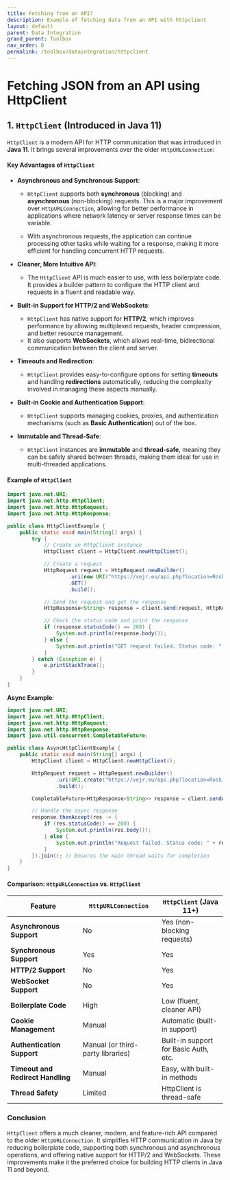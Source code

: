 ```yaml
---
title: Fetching from an API?
description: Example of fetching data from an API with httpclient
layout: default
parent: Data Integration
grand_parent: Toolbox
nav_order: 8
permalink: /toolbox/dataintegration/httpclient
---
```

# Fetching JSON from an API using HttpClient

## 1. **`HttpClient` (Introduced in Java 11)**

`HttpClient` is a modern API for HTTP communication that was introduced in **Java 11**. It brings several improvements over the older `HttpURLConnection`:

#### **Key Advantages of `HttpClient`**

- **Asynchronous and Synchronous Support**:
  - `HttpClient` supports both **synchronous** (blocking) and **asynchronous** (non-blocking) requests. This is a major improvement over `HttpURLConnection`, allowing for better performance in applications where network latency or server response times can be variable.

  - With asynchronous requests, the application can continue processing other tasks while waiting for a response, making it more efficient for handling concurrent HTTP requests.

- **Cleaner, More Intuitive API**:
  - The `HttpClient` API is much easier to use, with less boilerplate code. It provides a builder pattern to configure the HTTP client and requests in a fluent and readable way.

- **Built-in Support for HTTP/2 and WebSockets**:
  - `HttpClient` has native support for **HTTP/2**, which improves performance by allowing multiplexed requests, header compression, and better resource management.
  - It also supports **WebSockets**, which allows real-time, bidirectional communication between the client and server.

- **Timeouts and Redirection**:
  - `HttpClient` provides easy-to-configure options for setting **timeouts** and handling **redirections** automatically, reducing the complexity involved in managing these aspects manually.

- **Built-in Cookie and Authentication Support**:
  - `HttpClient` supports managing cookies, proxies, and authentication mechanisms (such as **Basic Authentication**) out of the box.

- **Immutable and Thread-Safe**:
  - `HttpClient` instances are **immutable** and **thread-safe**, meaning they can be safely shared between threads, making them ideal for use in multi-threaded applications.

#### Example of `HttpClient`

```java
import java.net.URI;
import java.net.http.HttpClient;
import java.net.http.HttpRequest;
import java.net.http.HttpResponse;

public class HttpClientExample {
    public static void main(String[] args) {
        try {
            // Create an HttpClient instance
            HttpClient client = HttpClient.newHttpClient();

            // Create a request
            HttpRequest request = HttpRequest.newBuilder()
                    .uri(new URI("https://vejr.eu/api.php?location=Roskilde&degree=C"))
                    .GET()
                    .build();

            // Send the request and get the response
            HttpResponse<String> response = client.send(request, HttpResponse.BodyHandlers.ofString());

            // Check the status code and print the response
            if (response.statusCode() == 200) {
                System.out.println(response.body());
            } else {
                System.out.println("GET request failed. Status code: " + response.statusCode());
            }
        } catch (Exception e) {
            e.printStackTrace();
        }
    }
}
```

**Async Example**:

```java
import java.net.URI;
import java.net.http.HttpClient;
import java.net.http.HttpRequest;
import java.net.http.HttpResponse;
import java.util.concurrent.CompletableFuture;

public class AsyncHttpClientExample {
    public static void main(String[] args) {
        HttpClient client = HttpClient.newHttpClient();

        HttpRequest request = HttpRequest.newBuilder()
                .uri(URI.create("https://vejr.eu/api.php?location=Roskilde&degree=C"))
                .build();

        CompletableFuture<HttpResponse<String>> response = client.sendAsync(request, HttpResponse.BodyHandlers.ofString());

        // Handle the async response
        response.thenAccept(res -> {
            if (res.statusCode() == 200) {
                System.out.println(res.body());
            } else {
                System.out.println("Request failed. Status code: " + res.statusCode());
            }
        }).join(); // Ensures the main thread waits for completion
    }
}
```

#### **Comparison: `HttpURLConnection` vs. `HttpClient`**

| Feature                            | `HttpURLConnection`              | `HttpClient` (Java 11+)                 |
|-------------------------------------|----------------------------------|----------------------------------------|
| **Asynchronous Support**            | No                               | Yes (non-blocking requests)            |
| **Synchronous Support**             | Yes                              | Yes                                    |
| **HTTP/2 Support**                  | No                               | Yes                                    |
| **WebSocket Support**               | No                               | Yes                                    |
| **Boilerplate Code**                | High                             | Low (fluent, cleaner API)              |
| **Cookie Management**               | Manual                           | Automatic (built-in support)           |
| **Authentication Support**          | Manual (or third-party libraries) | Built-in support for Basic Auth, etc.  |
| **Timeout and Redirect Handling**   | Manual                           | Easy, with built-in methods            |
| **Thread Safety**                   | Limited                          | HttpClient is thread-safe              |

### Conclusion

`HttpClient` offers a much cleaner, modern, and feature-rich API compared to the older `HttpURLConnection`. It simplifies HTTP communication in Java by reducing boilerplate code, supporting both synchronous and asynchronous operations, and offering native support for HTTP/2 and WebSockets. These improvements make it the preferred choice for building HTTP clients in Java 11 and beyond.
